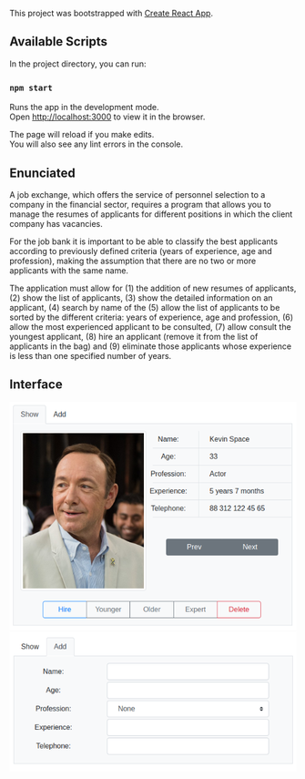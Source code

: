 This project was bootstrapped with [Create React App](https://github.com/facebook/create-react-app).

## Available Scripts

In the project directory, you can run:

### `npm start`

Runs the app in the development mode.<br />
Open [http://localhost:3000](http://localhost:3000) to view it in the browser.

The page will reload if you make edits.<br />
You will also see any lint errors in the console.

## Enunciated

A job exchange, which offers the service of personnel selection to a company in the financial sector, 
requires a program that allows you to manage the resumes of applicants for different positions in which 
the client company has vacancies.

For the job bank it is important to be able to classify the best applicants according to previously 
defined criteria (years of experience, age and profession), making the assumption that there are no 
two or more applicants with the same name.

The application must allow for (1) the addition of new resumes of applicants, (2) show the list of 
applicants, (3) show the detailed information on an applicant, (4) search by name of the (5) allow 
the list of applicants to be sorted by the different criteria: years of experience, age and profession,
 (6) allow the most experienced applicant to be consulted, (7) allow consult the youngest applicant, 
 (8) hire an applicant (remove it from the list of applicants in the bag) and (9) eliminate those 
 applicants whose experience is less than one specified number of years.
 
 ## Interface
 
 <p align="center">
    <img src="./docs/Home.png" alt="Home" />
    <img src="./docs/Add.png" alt="Add" />
 </p>